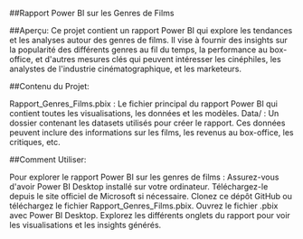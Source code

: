 ##Rapport Power BI sur les Genres de Films

##Aperçu:
Ce projet contient un rapport Power BI qui explore les tendances et les analyses autour des genres de films. Il vise à fournir des insights sur la popularité des différents genres au fil du temps, la performance au box-office, et d'autres mesures clés qui peuvent intéresser les cinéphiles, les analystes de l'industrie cinématographique, et les marketeurs.

##Contenu du Projet:

Rapport_Genres_Films.pbix : Le fichier principal du rapport Power BI qui contient toutes les visualisations, les données et les modèles.
Data/ : Un dossier contenant les datasets utilisés pour créer le rapport. Ces données peuvent inclure des informations sur les films, les revenus au box-office, les critiques, etc.

##Comment Utiliser:

Pour explorer le rapport Power BI sur les genres de films :
Assurez-vous d'avoir Power BI Desktop installé sur votre ordinateur. Téléchargez-le depuis le site officiel de Microsoft si nécessaire.
Clonez ce dépôt GitHub ou téléchargez le fichier Rapport_Genres_Films.pbix.
Ouvrez le fichier .pbix avec Power BI Desktop.
Explorez les différents onglets du rapport pour voir les visualisations et les insights générés.
